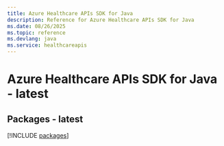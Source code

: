 ```yaml
---
title: Azure Healthcare APIs SDK for Java
description: Reference for Azure Healthcare APIs SDK for Java
ms.date: 08/26/2025
ms.topic: reference
ms.devlang: java
ms.service: healthcareapis
---
```

# Azure Healthcare APIs SDK for Java - latest
## Packages - latest
[!INCLUDE [packages](healthcare-apis-index.md)]